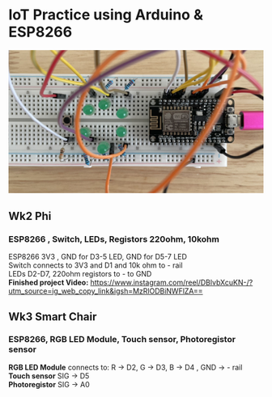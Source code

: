 # IoT Practice using Arduino & ESP8266
![Phi](/assets/images/phi_project.jpg)
## Wk2 Phi 
### ESP8266 , Switch, LEDs, Registors 220ohm, 10kohm 
ESP8266 3V3 , GND for D3-5 LED,   GND for D5-7 LED \
Switch connects to 3V3 and  D1 and 10k ohm to - rail \
LEDs D2-D7, 220ohm registors to - to GND \
**Finished project Video:**
https://www.instagram.com/reel/DBlvbXcuKN-/?utm_source=ig_web_copy_link&igsh=MzRlODBiNWFlZA==

## Wk3 Smart Chair

### ESP8266, RGB LED Module, Touch sensor, Photoregistor sensor 
**RGB LED Module** connects to: R -> D2, G -> D3, B -> D4 , GND -> - rail \
**Touch sensor** SIG -> D5 \
**Photoregistor** SIG -> A0 







